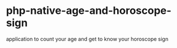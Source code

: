 # php-native-age-and-horoscope-sign
application to count your age and get to know your horoscope sign
